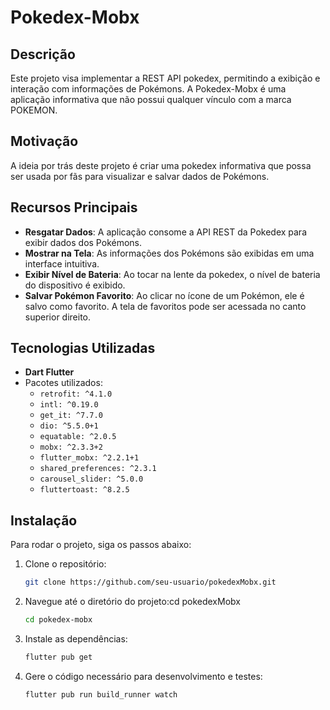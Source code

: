# Pokedex-Mobx

## Descrição

Este projeto visa implementar a REST API pokedex, permitindo a exibição e interação com informações de Pokémons. A Pokedex-Mobx é uma aplicação informativa que não possui qualquer vínculo com a marca POKEMON.

## Motivação

A ideia por trás deste projeto é criar uma pokedex informativa que possa ser usada por fãs para visualizar e salvar dados de Pokémons.

## Recursos Principais

- **Resgatar Dados**: A aplicação consome a API REST da Pokedex para exibir dados dos Pokémons.
- **Mostrar na Tela**: As informações dos Pokémons são exibidas em uma interface intuitiva.
- **Exibir Nível de Bateria**: Ao tocar na lente da pokedex, o nível de bateria do dispositivo é exibido.
- **Salvar Pokémon Favorito**: Ao clicar no ícone de um Pokémon, ele é salvo como favorito. A tela de favoritos pode ser acessada no canto superior direito.

## Tecnologias Utilizadas

- **Dart Flutter**
- Pacotes utilizados:
  - `retrofit: ^4.1.0`
  - `intl: ^0.19.0`
  - `get_it: ^7.7.0`
  - `dio: ^5.5.0+1`
  - `equatable: ^2.0.5`
  - `mobx: ^2.3.3+2`
  - `flutter_mobx: ^2.2.1+1`
  - `shared_preferences: ^2.3.1`
  - `carousel_slider: ^5.0.0`
  - `fluttertoast: ^8.2.5`

## Instalação

Para rodar o projeto, siga os passos abaixo:

1. Clone o repositório:
   ```bash
   git clone https://github.com/seu-usuario/pokedexMobx.git

2. Navegue até o diretório do projeto:cd pokedexMobx
   ```bash
   cd pokedex-mobx

4. Instale as dependências:
   ```bash
   flutter pub get

5. Gere o código necessário para desenvolvimento e testes:
   ```bash
   flutter pub run build_runner watch

